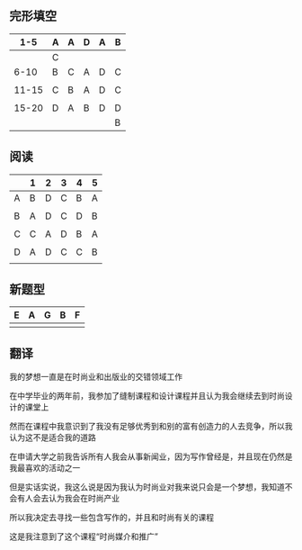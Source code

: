 ## 完形填空

| 1-5   | A    | A    | D    | A    | B    |
| ----- | ---- | ---- | ---- | ---- | ---- |
|       | C    |      |      |      |      |
| 6-10  | B    | C    | A    | D    | C    |
|       |      |      |      |      |      |
| 11-15 | C    | B    | A    | D    | C    |
|       |      |      |      |      |      |
| 15-20 | D    | A    | B    | D    | D    |
|       |      |      |      |      | B    |

## 阅读

|      | 1    | 2    | 3    | 4    | 5    |
| ---- | ---- | ---- | ---- | ---- | ---- |
| A    | B    | D    | C    | B    | A    |
|      |      |      |      |      |      |
| B    | A    | D    | C    | D    | B    |
|      |      |      |      |      |      |
| C    | C    | A    | D    | B    | A    |
|      |      |      |      |      |      |
| D    | A    | D    | C    | C    | B    |
|      |      |      |      |      |      |

## 新题型

| E    | A    | G    | B    | F    |
| ---- | ---- | ---- | ---- | ---- |
|      |      |      |      |      |



## 翻译

我的梦想一直是在时尚业和出版业的交错领域工作

在中学毕业的两年前，我参加了缝制课程和设计课程并且认为我会继续去到时尚设计的课堂上

然而在课程中我意识到了我没有足够优秀到和别的富有创造力的人去竞争，所以我认为这不是适合我的道路

在申请大学之前我告诉所有人我会从事新闻业，因为写作曾经是，并且现在仍然是我最喜欢的活动之一

但是实话实说，我这么说是因为我认为时尚业对我来说只会是一个梦想，我知道不会有人会去认为我会在时尚产业

所以我决定去寻找一些包含写作的，并且和时尚有关的课程

这是我注意到了这个课程“时尚媒介和推广”